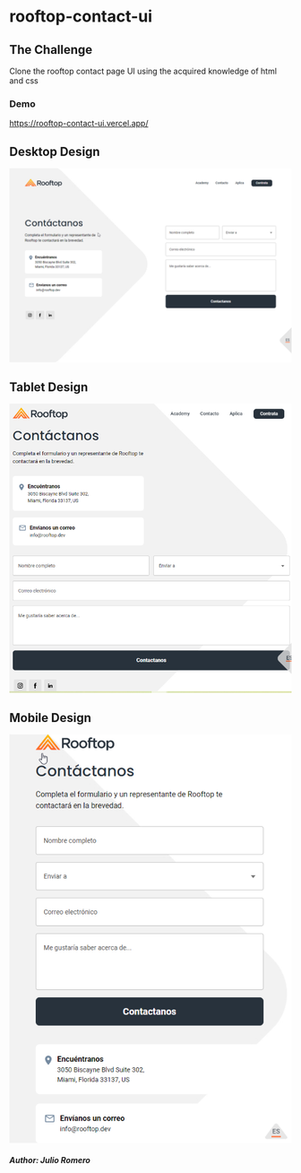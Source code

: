 # rooftop-contact-ui

## The Challenge

Clone the rooftop contact page UI using the acquired knowledge of html and css

### Demo
https://rooftop-contact-ui.vercel.app/


## Desktop Design

<div>
  <img src="./docs/rooftop-contact-desktop.png">
</div>

## Tablet Design

<div>
  <img src="./docs/rooftop-contact-md.png">
</div>

## Mobile Design

<div>
  <img src="./docs/rooftop-contact-mobile.png">
</div>

##### *Author*: Julio Romero 
